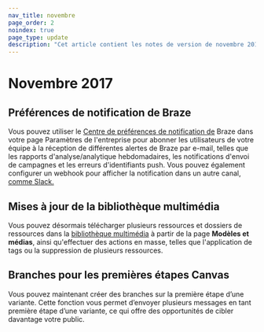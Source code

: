 ```yaml
---
nav_title: novembre
page_order: 2
noindex: true
page_type: update
description: "Cet article contient les notes de version de novembre 2017."
---
```


# Novembre 2017

## Préférences de notification de Braze

Vous pouvez utiliser le [Centre de préférences de notification de][77] Braze dans votre page Paramètres de l'entreprise pour abonner les utilisateurs de votre équipe à la réception de différentes alertes de Braze par e-mail, telles que les rapports d'analyse/analytique hebdomadaires, les notifications d'envoi de campagnes et les erreurs d'identifiants push. Vous pouvez également configurer un webhook pour afficher la notification dans un autre canal, [comme Slack.][78]

## Mises à jour de la bibliothèque multimédia

Vous pouvez désormais télécharger plusieurs ressources et dossiers de ressources dans la [bibliothèque multimédia][79] à partir de la page **Modèles et médias**, ainsi qu'effectuer des actions en masse, telles que l'application de tags ou la suppression de plusieurs ressources.

## Branches pour les premières étapes Canvas

Vous pouvez maintenant créer des branches sur la première étape d’une variante. Cette fonction vous permet d’envoyer plusieurs messages en tant première étape d’une variante, ce qui offre des opportunités de cibler davantage votre public.


[77]: {{site.baseurl}}/user_guide/onboarding/platform_administrative_features/#notification-preferences
[78]: {{site.baseurl}}/user_guide/onboarding/platform_administrative_features/#slack-incoming-webhook-integration
[79]: {{site.baseurl}}/user_guide/engagement_tools/templates_and_media/media_library/#media-library
[98]:{{site.baseurl}}/user_guide/onboarding/platform_administrative_features/#authentication-rules
